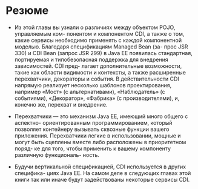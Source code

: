 # Резюме
* Из этой главы вы узнали о различиях между объектом POJO, управляемым ком-
понентом и компонентом CDI, а также о том, какие сервисы необходимо применять
с каждой компонентной моделью. Благодаря спецификациям Managed Bean (за-
прос JSR 330) и CDI Bean (запрос JSR 299) в Java EE появилась стандартная, 
портируемая и типобезопасная поддержка для внедрения зависимостей. CDI пред-
лагает дополнительные возможности, такие как области видимости и контексты,
а также расширенные перехватчики, декораторы и события. В действительности
CDI напрямую реализует несколько шаблонов проектирования, например «Мост»
(с альтернативами), «Наблюдатель» (с событиями), «Декоратор», «Фабрика»
(с производителями), и, конечно же, перехват и внедрение.    

* Перехватчики — это механизм Java EE, имеющий много общего с аспектно-
ориентированным программированием, который позволяет контейнеру вызывать
сквозные функции вашего приложения. Перехватчики легкие в использовании,
мощные и могут быть сцеплены вместе либо расположены в приоритетном поряд-
ке для того, чтобы применить к вашему компоненту различную функциональ-
ность.

* Будучи вертикальной спецификацией, CDI используется в других специфика-
циях Java EE. На самом деле в следующих главах этой книги так или иначе будут
задействованы некоторые сервисы CDI.
